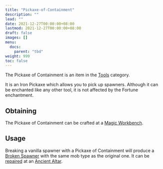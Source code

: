 ```yaml
---
title: "Pickaxe-of-Containment"
description: ""
lead: ""
date: 2021-12-27T00:00:00+08:00
lastmod: 2021-12-27T00:00:00+08:00
draft: false
images: []
menu: 
  docs:
    parent: "tbd"
weight: 999
toc: false
---
```


The Pickaxe of Containment is an item in the [Tools](/docs/slimefun/tools) category.

It is an Iron Pickaxe which allows you to pick up spawners. Although it can be enchanted like any other tool, it is not affected by the Fortune enchantment.

## Obtaining

The Pickaxe of Containment can be crafted at a [Magic Workbench](/docs/slimefun/magic-workbench).

## Usage

Breaking a vanilla spawner with a Pickaxe of Containment will produce a [Broken Spawner](/docs/slimefun/broken-spawner) with the same mob type as the original one. It can be [repaired](/docs/slimefun/reinforced-spawner) at an [Ancient Altar](/docs/slimefun/ancient-altar).
